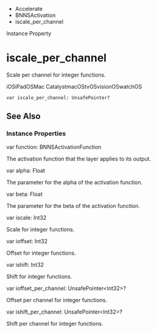 

- Accelerate
- BNNSActivation
-  iscale_per_channel 

Instance Property

# iscale_per_channel

Scale per channel for integer functions.

iOSiPadOSMac CatalystmacOStvOSvisionOSwatchOS

``` source
var iscale_per_channel: UnsafePointer?
```

## See Also

### Instance Properties

var function: BNNSActivationFunction

The activation function that the layer applies to its output.

var alpha: Float

The parameter for the alpha of the activation function.

var beta: Float

The parameter for the beta of the activation function.

var iscale: Int32

Scale for integer functions.

var ioffset: Int32

Offset for integer functions.

var ishift: Int32

Shift for integer functions.

var ioffset_per_channel: UnsafePointer&lt;Int32>?

Offset per channel for integer functions.

var ishift_per_channel: UnsafePointer&lt;Int32>?

Shift per channel for integer functions.

